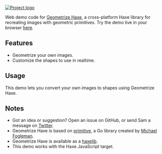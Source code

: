 [![Project logo](https://github.com/Tw1ddle/geometrize-haxe-web/blob/master/screenshots/logo.png?raw=true "Geometrize Haxe Web Demo Project logo")](http://tw1ddle.github.io/geometrize-haxe-web-demo/)

Web demo code for [Geometrize Haxe](https://github.com/Tw1ddle/geometrize-haxe/), a cross-platform Haxe library for recreating images with geometric primitives. Try the demo live in your browser [here](http://tw1ddle.github.io/geometrize-haxe-web-demo/).

## Features
* Geometrize your own images.
* Customize the shapes to use in realtime.

## Usage

This demo lets you convert your own images to shapes using Geometrize Haxe.

## Notes
* Got an idea or suggestion? Open an issue on GitHub, or send Sam a message on [Twitter](https://twitter.com/Sam_Twidale).
* Geometrize Haxe is based on [primitive](https://github.com/fogleman/primitive), a Go library created by [Michael Fogleman](https://github.com/fogleman).
* Geometrize Haxe is available as a [haxelib](https://lib.haxe.org/p/geometrize-haxe).
* This demo works with the Haxe JavaScript target.